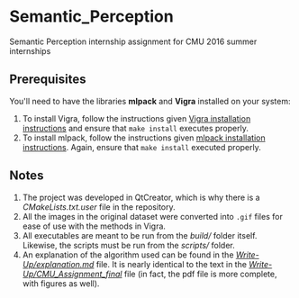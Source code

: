 # Semantic_Perception
Semantic Perception internship assignment for CMU 2016 summer internships





## Prerequisites
You'll need to have the libraries **mlpack** and **Vigra** installed on your system: 

1. To install Vigra, follow the instructions given [Vigra installation instructions](http://ukoethe.github.io/vigra/doc-release/vigra/Installation.html) and ensure that `make install` executes properly.
2. To install mlpack, follow the instructions given [mlpack installation instructions](http://www.mlpack.org/doxygen.php?doc=build.html). Again, ensure that `make install` executed properly.


## Notes

1. The project was developed in QtCreator, which is why there is a *CMakeLists.txt.user* file in the repository.
2. All the images in the original dataset were converted into `.gif` files for ease of use with the methods in Vigra.
3. All executables are meant to be run from the *build/* folder itself. Likewise, the scripts must be run from the *scripts/* folder.
4. An explanation of the algorithm used can be found in the [*Write-Up/explanation.md*]() file. It is nearly identical to the text in the [*Write-Up/CMU_Assignment_final*](https://github.com/RishabhMalviya/Semantic_Perception/blob/master/Write-Up/CMU_Assignment_final.pdf) file (in fact, the pdf file is more complete, with figures as well).
